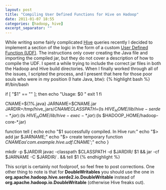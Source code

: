 ```yaml
---
layout: post
title: "Compiling User Defined Functions for Hive on Hadoop"
date: 2011-01-07 18:55
categories: [hadoop, hive]
excerpt_separator: ""
---
```

While writing some fairly complicated [Hive](http://wiki.apache.org/hadoop/Hive) queries recently I decided to implement a section of the logic in the form of a custom [User Defined Function (UDF)](http://wiki.apache.org/hadoop/Hive/HivePlugins).  The instructions only cover creating the Java file and importing the compiled jar, but they do not cover a description of how to compile the UDF.  I spent a while trying to include the correct jar files in both the Hadoop and Hive build directories.  When I finally worked through all of the issues, I scripted the process, and I present that here for those poor souls who were in my position (I hate Java, btw):
{% highlight bash %}
#!/bin/bash

if [ "$1" == "" ]; then
   echo "Usage: $0 <java file>"
   exit 1
fi

CNAME=${1%.java}
JARNAME=$CNAME.jar
JARDIR=/tmp/hive_jars/$CNAME
CLASSPATH=$(ls $HIVE_HOME/lib/hive-serde-*.jar):$(ls $HIVE_HOME/lib/hive-exec-*.jar):$(ls $HADOOP_HOME/hadoop-core-*.jar)

function tell {
    echo
    echo "$1 successfully compiled.  In Hive run:"
    echo "$> add jar $JARNAME;"
    echo "$> create temporary function $CNAME as 'com.example.hive.udf.$CNAME';"
    echo
}

mkdir -p $JARDIR
javac -classpath $CLASSPATH -d $JARDIR/ $1 && jar -cf $JARNAME -C $JARDIR/ . && tell $1
{% endhighlight %}

This script is certainly not foolproof, so feel free to post corrections.  One other thing to note is that for **DoubleWritables** you should use the one in **org.apache.hadoop.hive.serde2.io.DoubleWritable** instead of **org.apache.hadoop.io.DoubleWritable** (otherwise Hive freaks out).
